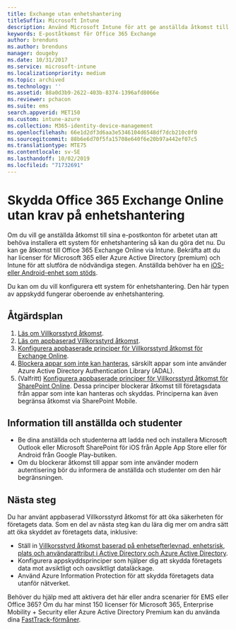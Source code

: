 ```yaml
---
title: Exchange utan enhetshantering
titleSuffix: Microsoft Intune
description: Använd Microsoft Intune för att ge anställda åtkomst till sina e-postkonton för Office 365 Exchange Online utan att behöva installera ett system för enhetshantering.
keywords: E-poståtkomst för Office 365 Exchange
author: brenduns
ms.author: brenduns
manager: dougeby
ms.date: 10/31/2017
ms.service: microsoft-intune
ms.localizationpriority: medium
ms.topic: archived
ms.technology: ''
ms.assetid: 88a0d3b9-2622-403b-8374-1396afd8066e
ms.reviewer: pchacon
ms.suite: ems
search.appverid: MET150
ms.custom: intune-azure
ms.collection: M365-identity-device-management
ms.openlocfilehash: 66e1d2df3d6aa3e5346104d6548df7dcb210c0f0
ms.sourcegitcommit: 88b6e6d70f5fa15708e640f6e20b97a442ef07c5
ms.translationtype: MTE75
ms.contentlocale: sv-SE
ms.lasthandoff: 10/02/2019
ms.locfileid: "71732691"
---
```

# <a name="protect-office-365-exchange-online-without-requiring-device-management"></a>Skydda Office 365 Exchange Online utan krav på enhetshantering

Om du vill ge anställda åtkomst till sina e-postkonton för arbetet utan att behöva installera ett system för enhetshantering så kan du göra det nu. Du kan ge åtkomst till Office 365 Exchange Online via Intune. Bekräfta att du har licenser för Microsoft 365 eller Azure Active Directory (premium) och Intune för att slutföra de nödvändiga stegen. Anställda behöver ha en [iOS- eller Android-enhet som stöds](../fundamentals/supported-devices-browsers.md). 

Du kan om du vill konfigurera ett system för enhetshantering. Den här typen av appskydd fungerar oberoende av enhetshantering. 

## <a name="action-plan"></a>Åtgärdsplan

1. [Läs om Villkorsstyrd åtkomst](conditional-access.md). 
2. [Läs om appbaserad Villkorsstyrd åtkomst](app-based-conditional-access-intune.md).
3. [Konfigurera appbaserade principer för Villkorsstyrd åtkomst för Exchange Online](app-based-conditional-access-intune-create.md).
4. [Blockera appar som inte kan hanteras](app-modern-authentication-block.md), särskilt appar som inte använder Azure Active Directory Authentication Library (ADAL).
5. (Valfritt) [Konfigurera appbaserade principer för Villkorsstyrd åtkomst för SharePoint Online](app-based-conditional-access-intune-create.md). Dessa principer blockerar åtkomst till företagsdata från appar som inte kan hanteras och skyddas. Principerna kan även begränsa åtkomst via SharePoint Mobile. 

## <a name="what-to-tell-employees-and-students"></a>Information till anställda och studenter

* Be dina anställda och studenterna att ladda ned och installera Microsoft Outlook eller Microsoft SharePoint för iOS från Apple App Store eller för Android från Google Play-butiken. 
* Om du blockerar åtkomst till appar som inte använder modern autentisering bör du informera de anställda och studenter om den här begränsningen. 

## <a name="next-steps"></a>Nästa steg

Du har använt appbaserad Villkorsstyrd åtkomst för att öka säkerheten för företagets data. Som en del av nästa steg kan du lära dig mer om andra sätt att öka skyddet av företagets data, inklusive: 

* Ställ in [Villkorsstyrd åtkomst baserad på enhetsefterlevnad, enhetsrisk, plats och användarattribut i Active Directory och Azure Active Directory](https://docs.microsoft.com/azure/active-directory/active-directory-conditional-access-azure-portal).  
* Konfigurera appskyddsprinciper som hjälper dig att skydda företagets data mot avsiktligt och oavsiktligt dataläckage. 
* Använd Azure Information Protection för att skydda företagets data utanför nätverket. 

Behöver du hjälp med att aktivera det här eller andra scenarier för EMS eller Office 365? Om du har minst 150 licenser för Microsoft 365, Enterprise Mobility + Security eller Azure Active Directory Premium kan du använda dina [FastTrack-förmåner](https://docs.microsoft.com/enterprise-mobility-security/solutions/enterprise-mobility-fasttrack-program). 
